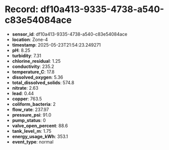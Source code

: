 # Record: df10a413-9335-4738-a540-c83e54084ace

- **sensor_id**: df10a413-9335-4738-a540-c83e54084ace
- **location**: Zone-4
- **timestamp**: 2025-05-23T21:54:23.249271
- **pH**: 8.25
- **turbidity**: 7.31
- **chlorine_residual**: 1.25
- **conductivity**: 235.2
- **temperature_C**: 17.8
- **dissolved_oxygen**: 5.36
- **total_dissolved_solids**: 574.8
- **nitrate**: 2.63
- **lead**: 0.44
- **copper**: 763.5
- **coliform_bacteria**: 2
- **flow_rate**: 237.97
- **pressure_psi**: 91.0
- **pump_status**: 0
- **valve_open_percent**: 88.6
- **tank_level_m**: 1.75
- **energy_usage_kWh**: 353.1
- **event_type**: normal